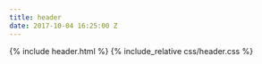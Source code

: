 ```yaml
---
title: header
date: 2017-10-04 16:25:00 Z
---
```


{% include header.html %}
{% include_relative css/header.css %}
